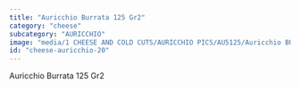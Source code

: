 ```yaml
---
title: "Auricchio Burrata 125 Gr2"
category: "cheese"
subcategory: "AURICCHIO"
image: "media/1 CHEESE AND COLD CUTS/AURICCHIO PICS/AU5125/Auricchio BURRATA 125 gr2.jpg"
id: "cheese-auricchio-20"
---
```


Auricchio Burrata 125 Gr2
